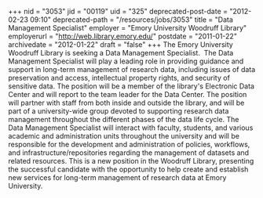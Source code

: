 +++
nid = "3053"
jid = "00119"
uid = "325"
deprecated-post-date = "2012-02-23 09:10"
deprecated-path = "/resources/jobs/3053"
title = "Data Management Specialist"
employer = "Emory University Woodruff Library"
employerurl = "http://web.library.emory.edu/"
postdate = "2011-01-22"
archivedate = "2012-01-22"
draft = "false"
+++
The Emory University Woodruff Library is seeking a Data Management
Specialist.  The Data Management Specialist will play a leading role
in providing guidance and support in long-term management of research
data, including issues of data preservation and access, intellectual
property rights, and security of sensitive data. The position will be
a member of the library's Electronic Data Center and will report to
the team leader for the Data Center. The position will partner with
staff from both inside and outside the library, and will be part of a
university-wide group devoted to supporting research data management
throughout the different phases of the data life cycle. The Data
Management Specialist will interact with faculty, students, and
various academic and administration units throughout the university
and will be responsible for the development and administration of
policies, workflows, and infrastructure/repositories regarding the
management of datasets and related resources. This is a new position
in the Woodruff Library, presenting the successful candidate with the
opportunity to help create and establish new services for long-term
management of research data at Emory University.
  

